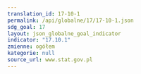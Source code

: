 ```yaml
---
translation_id: 17-10-1
permalink: /api/globalne/17/17-10-1.json
sdg_goal: 17
layout: json_globalne_goal_indicator
indicator: "17.10.1"
zmienne: ogółem
kategorie: null
source_url: www.stat.gov.pl
---
```

